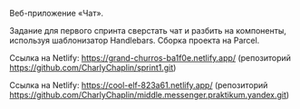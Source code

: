 Веб-приложение «Чат».

Задание для первого спринта сверстать чат и разбить на компоненты, используя шаблонизатор Handlebars.
Сборка проекта на Parcel.

Ссылка на Netlify: https://grand-churros-ba1f0e.netlify.app/ (репозиторий https://github.com/CharlyChaplin/sprint1.git)

Ссылка на Netlify: https://cool-elf-823a61.netlify.app/ (репозиторий https://github.com/CharlyChaplin/middle.messenger.praktikum.yandex.git)



